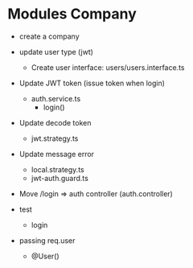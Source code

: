 # Modules Company

- create a company
- update user type (jwt)
    - Create user interface: users/users.interface.ts
- Update JWT token (issue token when login)
    - auth.service.ts
        - login()
- Update decode token
    - jwt.strategy.ts
- Update message error
    - local.strategy.ts
    - jwt-auth.guard.ts
- Move /login => auth controller (auth.controller)

- test
    - login
- passing req.user
    - @User()